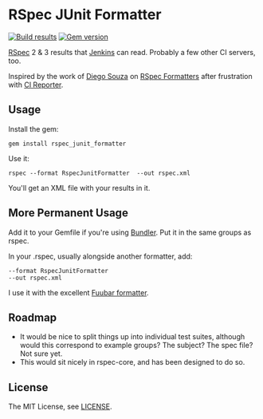 # RSpec JUnit Formatter

[![Build results](http://img.shields.io/travis/sj26/rspec_junit_formatter.svg)](https://travis-ci.org/sj26/rspec_junit_formatter) 
[![Gem version](http://img.shields.io/gem/v/rspec_junit_formatter.svg)](https://rubygems.org/gem/rspec_junit_formatter)

[RSpec][rspec] 2 & 3 results that [Jenkins][jenkins] can read. Probably a few other CI servers, too.

Inspired by the work of [Diego Souza][dgvncsz0f] on [RSpec Formatters][dgvncsz0f/rspec_formatters] after frustration with [CI Reporter][ci_reporter].

## Usage

Install the gem:

    gem install rspec_junit_formatter

Use it:

    rspec --format RspecJunitFormatter  --out rspec.xml

You'll get an XML file with your results in it.

## More Permanent Usage

Add it to your Gemfile if you're using [Bundler][bundler]. Put it in the same groups as rspec.

In your .rspec, usually alongside another formatter, add:

    --format RspecJunitFormatter
    --out rspec.xml

I use it with the excellent [Fuubar formatter][fuubar].

## Roadmap

 * It would be nice to split things up into individual test suites, although would this correspond to example groups? The subject? The spec file? Not sure yet.
 * This would sit nicely in rspec-core, and has been designed to do so.

## License

The MIT License, see [LICENSE][license].

  [rspec]: http://rspec.info/
  [jenkins]: http://jenkins-ci.org/
  [dgvncsz0f]: https://github.com/dgvncsz0f
  [dgvncsz0f/rspec_formatters]: https://github.com/dgvncsz0f/rspec_formatters
  [ci_reporter]: https://github.com/nicksieger/ci_reporter
  [bundler]: http://gembundler.com/
  [fuubar]: http://jeffkreeftmeijer.com/2010/fuubar-the-instafailing-rspec-progress-bar-formatter/
  [license]: https://github.com/sj26/rspec-junit-formatter/blob/master/LICENSE
